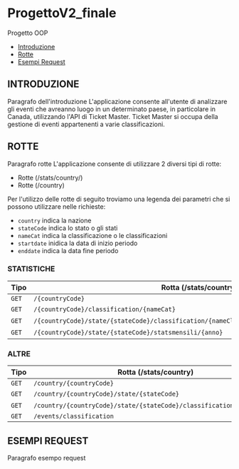 # ProgettoV2_finale
Progetto OOP

* [Introduzione](#introduzione)
* [Rotte](#rotte)
* [Esempi Request](#esempi_request)


<div id = introduzione />

## INTRODUZIONE
Paragrafo dell'introduzione
L'applicazione consente all'utente di analizzare gli eventi che avreanno luogo in un determinato paese, in particolare in Canada, utilizzando l'API di Ticket Master. Ticket Master si occupa della gestione di eventi appartenenti a varie classificazioni.

<div id = rotte />

## ROTTE
Paragrafo rotte
L'applicazione consente di utilizzare 2 diversi tipi di rotte:
* Rotte (/stats/country/)
* Rotte (/country)
 
Per l'utilizzo delle rotte di seguito troviamo una legenda dei parametri che si possono utilizzare nelle richieste:
- `country` indica la nazione 
- `stateCode` indica lo stato o gli stati
- `nameCat` indica la classificazione o le classificazioni
- `startdate` inidica la data di inizio periodo
- `enddate` indica la data fine periodo

### STATISTICHE

|**Tipo**| **Rotta** (/stats/country)                                                                   |**Parametri**                                            |
|--------|----------------------------------------------------------------------------------------------|---------------------------------------------------------|
|` GET ` | `/{countryCode}`                                                                             | `countryCode`                                         |
|` GET ` | `/{countryCode}/classification/{nameCat}`                                                    | `countryCode`,`nameCat`                                 |
|` GET ` | `/{countryCode}/state/{stateCode}/classification/{nameClass}/startdate/{start}/enddate/{end}`| `countryCode`,`stateCode`,`nameClass`,`start`,`end`     |
|` GET ` | `/{countryCode}/state/{stateCode}/statsmensili/{anno}`                                       | `countryCode`,`stateCode`,`anno`                        |
  
### ALTRE

|__Tipo__| __Rotta__ (/stats/country)                                            |__Parametri__                                            |
|--------|-----------------------------------------------------------------------|---------------------------------------------------------|
|` GET ` | `/country/{countryCode}`                                              | `countryCode`                                           |
|` GET ` | `/country/{countryCode}/state/{stateCode}`                            | `countryCode`,`stateCode`                               |
|` GET ` | `/country/{countryCode}/state/{stateCode}/classification/{nameClass}` | `countryCode`,`stateCode`,`nameClass`                   |
|` GET ` | `/events/classification`                                              |                                                         | 


## ESEMPI REQUEST
Paragrafo esempo request
